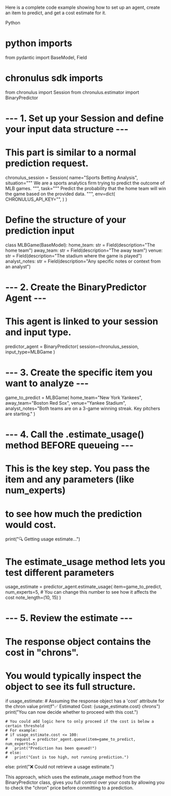 Here is a complete code example showing how to set up an agent, create an item to predict, and get a cost estimate for it.

Python

# python imports
from pydantic import BaseModel, Field

# chronulus sdk imports
from chronulus import Session
from chronulus.estimator import BinaryPredictor

# --- 1. Set up your Session and define your input data structure ---
# This part is similar to a normal prediction request.

chronulus_session = Session(
    name="Sports Betting Analysis",
    situation="""
    We are a sports analytics firm trying to predict the outcome of MLB games.
    """,
    task="""
    Predict the probability that the home team will win the game based on
    the provided data.
    """,
    env=dict(
        CHRONULUS_API_KEY="<YOUR-CHRONULUS-API-KEY>",
    )
)

# Define the structure of your prediction input
class MLBGame(BaseModel):
    home_team: str = Field(description="The home team")
    away_team: str = Field(description="The away team")
    venue: str = Field(description="The stadium where the game is played")
    analyst_notes: str = Field(description="Any specific notes or context from an analyst")

# --- 2. Create the BinaryPredictor Agent ---
# This agent is linked to your session and input type.

predictor_agent = BinaryPredictor(
    session=chronulus_session,
    input_type=MLBGame
)

# --- 3. Create the specific item you want to analyze ---

game_to_predict = MLBGame(
    home_team="New York Yankees",
    away_team="Boston Red Sox",
    venue="Yankee Stadium",
    analyst_notes="Both teams are on a 3-game winning streak. Key pitchers are starting."
)


# --- 4. Call the .estimate_usage() method BEFORE queueing ---
# This is the key step. You pass the item and any parameters (like num_experts)
# to see how much the prediction would cost.

print("🔍 Getting usage estimate...")

# The estimate_usage method lets you test different parameters
usage_estimate = predictor_agent.estimate_usage(
    item=game_to_predict,
    num_experts=5, # You can change this number to see how it affects the cost
    note_length=(10, 15)
)

# --- 5. Review the estimate ---
# The response object contains the cost in "chrons".
# You would typically inspect the object to see its full structure.

if usage_estimate:
    # Assuming the response object has a 'cost' attribute for the chron value
    print(f"✅ Estimated Cost: {usage_estimate.cost} chrons")
    print("You can now decide whether to proceed with this cost.")

    # You could add logic here to only proceed if the cost is below a certain threshold
    # For example:
    # if usage_estimate.cost <= 100:
    #   request = predictor_agent.queue(item=game_to_predict, num_experts=5)
    #   print("Prediction has been queued!")
    # else:
    #   print("Cost is too high, not running prediction.")

else:
    print("❌ Could not retrieve a usage estimate.")

This approach, which uses the estimate_usage method from the BinaryPredictor class, gives you full control over your costs by allowing you to check the "chron" price before committing to a prediction.